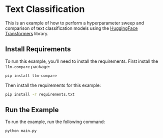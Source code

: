 # Text Classification

This is an example of how to perform a hyperparameter sweep and comparison of text classification models using the [HuggingFace Transformers](https://huggingface.co/transformers/) library.

## Install Requirements

To run this example, you'll need to install the requirements.
First install the `llm-compare` package:

```bash
pip install llm-compare
```

Then install the requirements for this example:

```bash
pip install -r requirements.txt
```

## Run the Example

To run the example, run the following command:

```bash
python main.py
```
